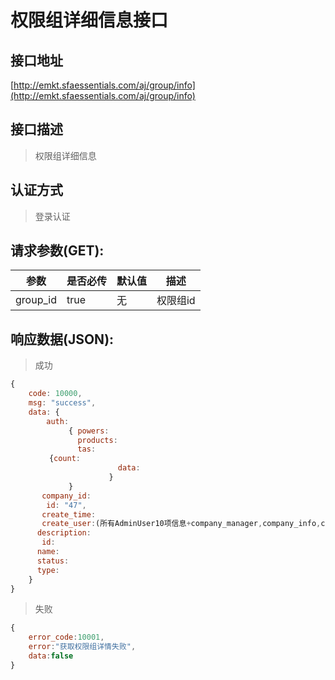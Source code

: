 # 权限组详细信息接口

## 接口地址

[http://emkt.sfaessentials.com/aj/group/info](http://emkt.sfaessentials.com/aj/group/info)

## 接口描述

> 权限组详细信息

## 认证方式

> 登录认证

## 请求参数(GET):

| 参数 | 是否必传 | 默认值 |  描述 | 
| ---- | ----- | ----- | ----- | 
| group_id | true | 无 | 权限组id | 


## 响应数据(JSON):
> 成功

```javascript
{
    code: 10000,
    msg: "success",
    data: {
        auth:
             { powers:
               products:
               tas:
  　　　　{count:
                        data:
                      }
             }
       company_id:
        id: "47",
       create_time:
       create_user:(所有AdminUser10项信息+company_manager,company_info,company_info包括6项信息)
      description:
       id:
      name:
      status:
      type: 
    }
}
```
> 失败 

```javascript
{
    error_code:10001,
    error:"获取权限组详情失败",
    data:false
}
```
